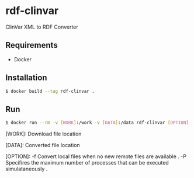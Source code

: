 # rdf-clinvar

ClinVar XML to RDF Converter

## Requirements

- Docker

## Installation

```bash
$ docker build --tag rdf-clinvar .
``` 

## Run
```bash
$ docker run --rm -v [WORK]:/work -v [DATA]:/data rdf-clinvar [OPTION]
``` 
[WORK]: Download file location

[DATA]: Converted file location

[OPTION]: 
-f Convert local files when no new remote files are available .
-P Specifires the maximum number of processes that can be executed simulataneously .
